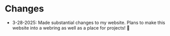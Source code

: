 # Changes

- 3-28-2025: Made substantial changes to my website. Plans to make this website into a webring as well as a place for projects! 🙂
